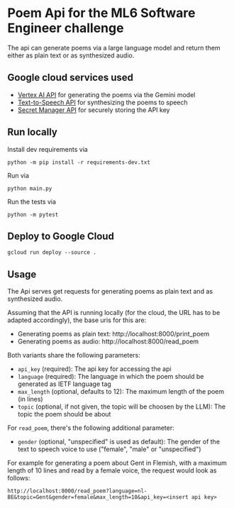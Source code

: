 # Poem Api for the ML6 Software Engineer challenge

The api can generate poems via a large language model and return them either as plain text or as synthesized audio.

## Google cloud services used

* [Vertex AI API](https://cloud.google.com/vertex-ai/?hl=en) for generating the poems via the Gemini model
* [Text-to-Speech API](https://cloud.google.com/text-to-speech/?hl=en) for synthesizing the poems to speech
* [Secret Manager API](https://cloud.google.com/security/products/secret-manager) for securely storing the API key

## Run locally

Install dev requirements via 

    python -m pip install -r requirements-dev.txt

Run via 
    
    python main.py

Run the tests via 

    python -m pytest

## Deploy to Google Cloud

    gcloud run deploy --source .

## Usage

The Api serves get requests for generating poems as plain text and as synthesized audio. 

Assuming that the API is running locally (for the cloud, the URL has to be adapted accordingly), the base uris for this are:

* Generating poems as plain text: http://localhost:8000/print_poem
* Generating poems as audio: http://localhost:8000/read_poem

Both variants share the following parameters:

* `api_key` (required): The api key for accessing the api 
* `language` (required): The language in which the poem should be generated as IETF language tag
* `max_length` (optional, defaults to 12): The maximum length of the poem (in lines)
* `topic` (optional, if not given, the topic will be choosen by the LLM): The topic the poem should be about

For `read_poem`, there's the following additional parameter:

* `gender` (optional, "unspecified" is used as default): The gender of the text to speech voice to use ("female", "male" or "unspecified")

For example for generating a poem about Gent in Flemish, with a maximum length of 10 lines and read by a female voice, the request would look as follows:

    http://localhost:8000/read_poem?language=nl-BE&topic=Gent&gender=female&max_length=10&api_key=<insert api key>

